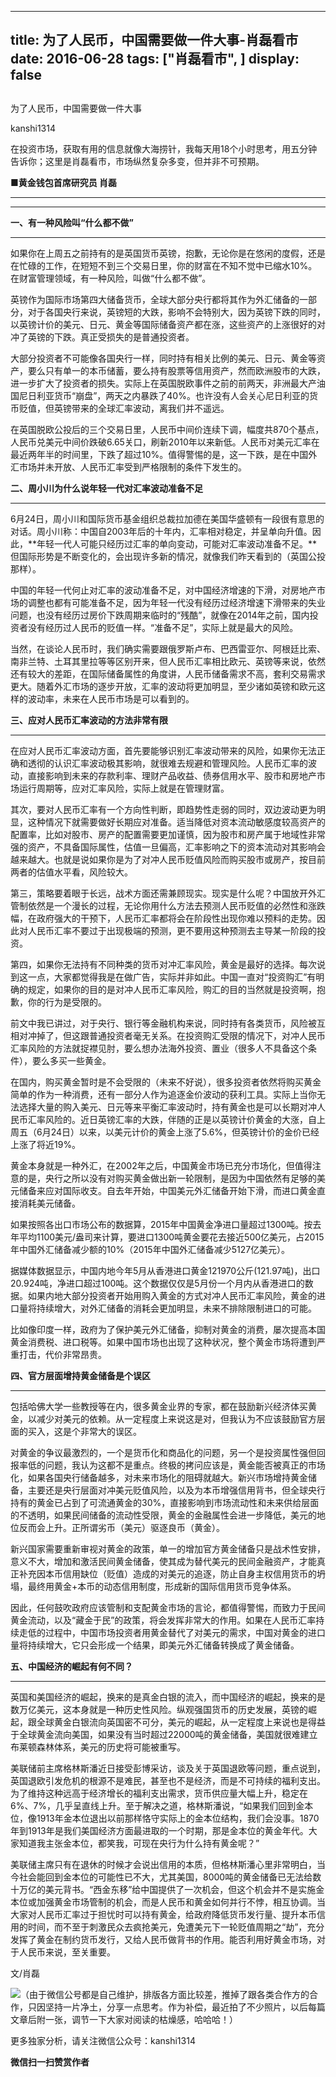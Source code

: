
---
title:  为了人民币，中国需要做一件大事-肖磊看市
date: 2016-06-28
tags: ["肖磊看市", ]
display: false
---


## 



为了人民币，中国需要做一件大事




kanshi1314




在投资市场，获取有用的信息就像大海捞针，我每天用18个小时思考，用五分钟告诉你；这里是肖磊看市，市场纵然复杂多变，但并非不可预期。


<a name="OLE_LINK9"></a>

**■黄金钱包首席研究员 肖磊**

****

****

**一、有一种风险叫“什么都不做”**

****

如果你在上周五之前持有的是英国货币英镑，抱歉，无论你是在悠闲的度假，还是在忙碌的工作，在短短不到三个交易日里，你的财富在不知不觉中已缩水10%。在财富管理领域，有一种风险，叫做“什么都不做”。

英镑作为国际市场第四大储备货币，全球大部分央行都将其作为外汇储备的一部分，对于各国央行来说，英镑短的大跌，影响不会特别大，因为英镑下跌的同时，以英镑计价的美元、日元、黄金等国际储备资产都在涨，这些资产的上涨很好的对冲了英镑的下跌。真正受损失的是普通投资者。

大部分投资者不可能像各国央行一样，同时持有相关比例的美元、日元、黄金等资产，要么只有单一的本币储蓄，要么持有股票等信用资产，然而欧洲股市的大跌，进一步扩大了投资者的损失。实际上在英国脱欧事件之前的前两天，非洲最大产油国尼日利亚货币“崩盘”，两天之内暴跌了40%。也许没有人会关心尼日利亚的货币贬值，但英镑带来的全球汇率波动，离我们并不遥远。

在英国脱欧公投后的三个交易日里，人民币中间价连续下调，幅度共870个基点，人民币兑美元中间价跌破6.65关口，刷新2010年以来新低。人民币对美元汇率在最近两年半的时间里，下跌了超过10%。值得警惕的是，这一下跌，是在中国外汇市场并未开放、人民币汇率受到严格限制的条件下发生的。



**二、周小川为什么说年轻一代对汇率波动准备不足**

****

6月24日，周小川和国际货币基金组织总裁拉加德在美国华盛顿有一段很有意思的对话。周小川称：中国自2003年后的十年内，汇率相对稳定，并呈单向升值。因此，**年轻一代人可能只经历过汇率的单向变动，可能对汇率波动准备不足。**但国际形势是不断变化的，会出现许多新的情况，就像我们昨天看到的（英国公投那样）。

中国的年轻一代何止对汇率的波动准备不足，对中国经济增速的下滑，对房地产市场的调整也都有可能准备不足，因为年轻一代没有经历过经济增速下滑带来的失业问题，也没有经历过房价下跌周期来临时的“残酷”，就像在2014年之前，国内投资者没有经历过人民币的贬值一样。“准备不足”，实际上就是最大的风险。

当然，在谈论人民币时，我们确实需要跟俄罗斯卢布、巴西雷亚尔、阿根廷比索、南非兰特、土耳其里拉等等区别开来，但人民币汇率相比欧元、英镑等来说，依然还有较大的差距，在国际储备属性的角度讲，人民币储备需求不高，套利交易需求更大。随着外汇市场的逐步开放，汇率的波动将更加明显，至少诸如英镑和欧元这样的波动率，未来在人民币市场是可以看到的。



**三、应对人民币汇率波动的方法非常有限**

****

在应对人民币汇率波动方面，首先要能够识别汇率波动带来的风险，如果你无法正确和透彻的认识汇率波动极其影响，就很难去规避和管理风险。人民币汇率的波动，直接影响到未来的存款利率、理财产品收益、债券信用水平、股市和房地产市场运行周期等，应对汇率风险，实际上就是在管理财富。

其次，要对人民币汇率有一个方向性判断，即趋势性走弱的同时，双边波动更为明显，这种情况下就需要做好长期应对准备。适当降低对资本流动敏感度较高资产的配置率，比如对股市、房产的配置需要更加谨慎，因为股市和房产属于地域性非常强的资产，不具备国际属性，估值一旦偏高，汇率影响之下的资本流动对其影响会越来越大。也就是说如果你是为了对冲人民币贬值风险而购买股市或房产，按目前两者的估值水平看，风险较大。

第三，策略要着眼于长远，战术方面还需兼顾现实。现实是什么呢？中国放开外汇管制依然是一个漫长的过程，无论你用什么方法去预测人民币贬值的必然性和涨跌幅，在政府强大的干预下，人民币汇率都将会在阶段性出现你难以预料的走势。因此对人民币汇率不要过于出现极端的预测，更不要用这种预测去主导某一阶段的投资。

第四，如果你无法持有不同种类的货币对冲汇率风险，黄金是最好的选择。每次说到这一点，大家都觉得我是在做广告，实际并非如此。中国一直对“投资购汇”有明确的规定，如果你的目的是对冲人民币汇率风险，购汇的目的当然就是投资啊，抱歉，你的行为是受限的。

前文中我已讲过，对于央行、银行等金融机构来说，同时持有各类货币，风险被互相对冲掉了，但这跟普通投资者毫无关系。在投资购汇受限的情况下，对冲人民币汇率风险的方法就捉襟见肘，要么想办法海外投资、置业（很多人不具备这个条件），要么多买一些黄金。

在国内，购买黄金暂时是不会受限的（未来不好说），很多投资者依然将购买黄金简单的作为一种消费，还有一部分人作为追逐金价波动的获利工具。实际上当你无法选择大量的购入美元、日元等来平衡汇率波动时，持有黄金也是可以长期对冲人民币汇率风险的。近日英镑汇率的大跌，伴随的正是以英镑计价黄金的大涨，自上周五（6月24日）以来，以美元计价的黄金上涨了5.6%，但英镑计价的金价已经上涨了将近19%。

黄金本身就是一种外汇，在2002年之后，中国黄金市场已充分市场化，但值得注意的是，央行之所以没有对购买黄金做出新一轮限制，是因为中国依然有足够的美元储备来应对国际收支。自去年开始，中国美元外汇储备开始下滑，而进口黄金直接消耗美元储备。

如果按照各出口市场公布的数据算，2015年中国黄金净进口量超过1300吨。按去年平均1100美元/盎司来计算，要进口1300吨黄金要花去接近500亿美元，占2015年中国外汇储备减少额的10%（2015年中国外汇储备减少5127亿美元）。

据媒体数据显示，中国内地今年5月从香港进口黄金121970公斤(121.97吨)，出口20.924吨，净进口超过100吨。这个数据仅仅是5月份一个月内从香港进口的数据。如果内地大部分投资者开始用购入黄金的方式对冲人民币汇率风险，黄金的进口量将持续增大，对外汇储备的消耗会更加明显，未来不排除限制进口的可能。

比如像印度一样，政府为了保护美元外汇储备，抑制对黄金的消费，屡次提高本国黄金消费税、进口税等。如果中国市场也出现了这种状况，整个黄金市场将遭到严重打击，代价非常昂贵。



**四、官方层面增持黄金储备是个误区**

****

包括哈佛大学一些教授等在内，很多黄金业界的专家，都在鼓励新兴经济体买黄金，以减少对美元的依赖。从一定程度上来说这是对，但我认为不应该鼓励官方层面的买入，这是个非常大的误区。

对黄金的争议最激烈的，一个是货币化和商品化的问题，另一个是投资属性强但回报率低的问题，我认为这都不是重点。终极的拷问应该是，黄金能否被真正的市场化，如果各国央行储备越多，对未来市场化的阻碍就越大。新兴市场增持黄金储备，主要还是央行层面对冲美元贬值风险，以及为本币增强信用背书，但全球央行持有的黄金已占到了可流通黄金的30%，直接影响到市场流动性和未来供给层面的不透明，如果民间储备的流动性受限，黄金的金融属性会进一步降低，美元的地位反而会上升。正所谓劣币（美元）驱逐良币（黄金）。

新兴国家需要重新审视对黄金的政策，单一的增加官方黄金储备只是战术性安排，意义不大，增加和激活民间黄金储备，使其成为替代美元的民间金融资产，才能真正补充因本币信用缺位（贬值）造成的对美元的追逐，防止自身主权信用货币的坍塌，最终用黄金+本币的动态信用制度，形成新的国际信用货币竞争体系。

因此，任何鼓吹政府应该管制和支配黄金市场的言论，都值得警惕，而致力于民间黄金流动，以及“藏金于民”的政策，将会发挥非常大的作用。如果在人民币汇率持续走低的过程中，中国市场投资者用黄金替代了对美元的需求，中国对黄金的进口量将持续增大，它只会形成一个结果，即美元外汇储备转换成了黄金储备。



**五、中国经济的崛起有何不同？**

****

英国和美国经济的崛起，换来的是真金白银的流入，而中国经济的崛起，换来的是数万亿美元，这本身就是一种历史性风险。纵观强国货币的历史发展，英镑的崛起，跟全球黄金白银流向英国密不可分，美元的崛起，从一定程度上来说也是得益于全球黄金流向美国，如果没有当时超过22000吨的黄金储备，美国就很难建立布莱顿森林体系，美元的历史将可能被重写。

美联储前主席格林斯潘近日接受彭博采访，谈及关于英国退欧等问题，重点说到，英国退欧引发危机的根源不是难民，甚至也不是经济，而是不可持续的福利支出。为了维持这种远高于经济增长的福利支出需求，货币供应量大幅上升，稳定在6%、7%，几乎呈直线上升。至于解决之道，格林斯潘说，“如果我们回到金本位，像1913年金本位退出以前那样恪守实际上的金本位结构，我们会没事。1870年到1913年是我们美国经济方面最进取的一个时期，那是金本位的黄金年代。大家知道我主张金本位，都笑我，可现在央行为什么持有黄金呢？”

美联储主席只有在退休的时候才会说出信用的本质，但格林斯潘心里非常明白，当今社会能回到金本位的可能性已不大，尤其美国，8000吨的黄金储备已无法给数十万亿的美元背书。“西金东移”给中国提供了一次机会，但这个机会并不是实施金本位或加强黄金市场管制的机会，而是人民币和黄金如何并行不悖，相互协调。当大家对人民币汇率过于担忧时可以持有黄金，给政府降低货币发行量、提升本币信用的时间，而不至于刺激民众去疯抢美元，免遭美元下一轮贬值周期之“劫”，充分发挥了黄金在制约货币发行，又给人民币做背书的作用。能否利用好黄金市场，对于人民币来说，至关重要。

文/肖磊

<img data-s="300,640" data-type="jpeg" src="http://mmbiz.qpic.cn/mmbiz/rIYcHn0KrPRbfVn0c64hseZuOXGpFibyKDibDvXwZEgFvPTphibOlUHwv4efjjlTEzkD6ib7cCIUF7NYMwsdrClnibw/0?wx_fmt=jpeg" data-ratio="1.1536697247706422" data-w="436"/>（由于微信公号都是自己维护，排版各方面比较差，推掉了跟各类合作方的合作，只因坚持一片净土，分享一点思考。作为补偿，最近拍了不少照片，以后每篇文章后附一张，调节一下大家对阅读的枯燥感，哈哈哈！）



更多独家分析，请关注微信公众号：kanshi1314




**微信扫一扫赞赏作者**














